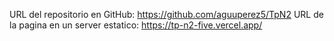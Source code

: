 URL del repositorio en GitHub: https://github.com/aguuperez5/TpN2
URL de la pagina en un server estatico: https://tp-n2-five.vercel.app/
